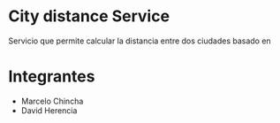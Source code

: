 # City distance Service
 Servicio que permite calcular la distancia entre dos ciudades basado en 


# Integrantes
- Marcelo Chincha
- David Herencia